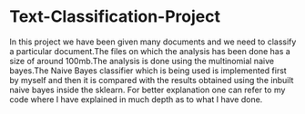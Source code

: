 # Text-Classification-Project
In this project we have been given many documents and we need to classify a particular document.The files on which the analysis has been done has a size of around 100mb.The analysis is done using the multinomial naive bayes.The  Naive Bayes classifier which is being used is implemented first by myself and then it is compared with  the results obtained using the inbuilt naive bayes inside the sklearn.
For better explanation one can refer to my code where I have explained in much depth as to what I have done.
